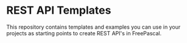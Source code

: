 # REST API Templates

This repository contains templates and examples you can use in your projects as starting points to create REST API's in FreePascal.
